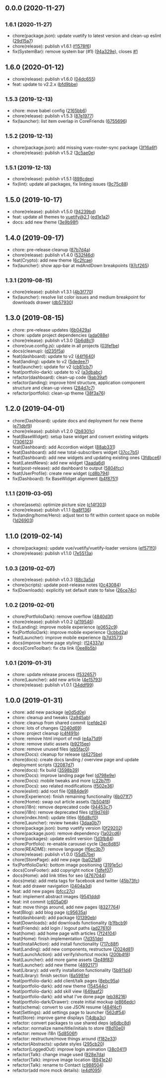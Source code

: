 ## 0.0.0 (2020-11-27)




## <small>1.6.1 (2020-11-27)</small>

* chore(package.json): update vuetify to latest version and clean-up eslint ([29d15a7](https://github.com/vuetifyjs/material-kit/commit/29d15a7))
* chore(release): publish v1.6.1 ([f1578f6](https://github.com/vuetifyjs/material-kit/commit/f1578f6))
* fix(SystemBar): remove system bar (#1) ([94a329e](https://github.com/vuetifyjs/material-kit/commit/94a329e)), closes [#1](https://github.com/vuetifyjs/material-kit/issues/1)



## 1.6.0 (2020-01-12)

* chore(release): publish v1.6.0 ([04dc655](https://github.com/vuetifyjs/material-kit/commit/04dc655))
* feat: update to v2.2.x ([bfd9bbe](https://github.com/vuetifyjs/material-kit/commit/bfd9bbe))



## <small>1.5.3 (2019-12-13)</small>

* chore: move babel config ([2165bb6](https://github.com/vuetifyjs/material-kit/commit/2165bb6))
* chore(release): publish v1.5.3 ([87e1977](https://github.com/vuetifyjs/material-kit/commit/87e1977))
* fix(launcher): list item overlap in CoreFriends ([6755696](https://github.com/vuetifyjs/material-kit/commit/6755696))



## <small>1.5.2 (2019-12-13)</small>

* chore(package.json): add missing vuex-router-sync package ([3f16a6f](https://github.com/vuetifyjs/material-kit/commit/3f16a6f))
* chore(release): publish v1.5.2 ([3c5ae0e](https://github.com/vuetifyjs/material-kit/commit/3c5ae0e))



## <small>1.5.1 (2019-12-13)</small>

* chore(release): publish v1.5.1 ([898cdee](https://github.com/vuetifyjs/material-kit/commit/898cdee))
* fix(lint): update all packages, fix linting issues ([9c75c88](https://github.com/vuetifyjs/material-kit/commit/9c75c88))



## 1.5.0 (2019-10-17)

* chore(release): publish v1.5.0 ([94239bd](https://github.com/vuetifyjs/material-kit/commit/94239bd))
* feat: update all themes to vuetify@2.1 ([ed1e1a2](https://github.com/vuetifyjs/material-kit/commit/ed1e1a2))
* docs: add new theme ([3e9b98f](https://github.com/vuetifyjs/material-kit/commit/3e9b98f))



## 1.4.0 (2019-09-17)

* chore: pre-release cleanup ([87b7d4a](https://github.com/vuetifyjs/material-kit/commit/87b7d4a))
* chore(release): publish v1.4.0 ([532f46d](https://github.com/vuetifyjs/material-kit/commit/532f46d))
* feat(Crypto): add new theme ([6c2fcae](https://github.com/vuetifyjs/material-kit/commit/6c2fcae))
* fix(launcher): show app-bar at mdAndDown breakpoints ([97cf265](https://github.com/vuetifyjs/material-kit/commit/97cf265))



## <small>1.3.1 (2019-08-15)</small>

* chore(release): publish v1.3.1 ([4b3f770](https://github.com/vuetifyjs/material-kit/commit/4b3f770))
* fix(launcher): resolve list color issues and medium breakpoint for downloads drawer ([db57930](https://github.com/vuetifyjs/material-kit/commit/db57930))



## 1.3.0 (2019-08-15)

* chore: pre-release updates ([6b0429a](https://github.com/vuetifyjs/material-kit/commit/6b0429a))
* chore: update project dependencies ([ada088e](https://github.com/vuetifyjs/material-kit/commit/ada088e))
* chore(release): publish v1.3.0 ([5b6d8c1](https://github.com/vuetifyjs/material-kit/commit/5b6d8c1))
* chore(vue.config.js): update in all projects ([03fefbe](https://github.com/vuetifyjs/material-kit/commit/03fefbe))
* docs(cleanup): ([d235f5a](https://github.com/vuetifyjs/material-kit/commit/d235f5a))
* feat(dashboard): update to v2 ([44f1640](https://github.com/vuetifyjs/material-kit/commit/44f1640))
* feat(landing): update to v2 ([5dedee7](https://github.com/vuetifyjs/material-kit/commit/5dedee7))
* feat(launcher): update for v2 ([cb81cb7](https://github.com/vuetifyjs/material-kit/commit/cb81cb7))
* feat(portfolio-dark): update to v2 ([a3dbabc](https://github.com/vuetifyjs/material-kit/commit/a3dbabc))
* refactor(dashboard): clean-up code ([9ab39af](https://github.com/vuetifyjs/material-kit/commit/9ab39af))
* refactor(landing): improve html structure, application component structure and clean-up views ([284d7c7](https://github.com/vuetifyjs/material-kit/commit/284d7c7))
* refactor(portfolio): clean-up theme ([38f3a76](https://github.com/vuetifyjs/material-kit/commit/38f3a76))



## 1.2.0 (2019-04-01)

* chore(Dashboard): update docs and deployment for new theme ([e71dbf9](https://github.com/vuetifyjs/material-kit/commit/e71dbf9))
* chore(release): publish v1.2.0 ([2b8301c](https://github.com/vuetifyjs/material-kit/commit/2b8301c))
* feat(BaseWidget): setup base widget and convert existing widgets ([7306123](https://github.com/vuetifyjs/material-kit/commit/7306123))
* feat(Dashboard): add Accordion widget ([88ab331](https://github.com/vuetifyjs/material-kit/commit/88ab331))
* feat(Dashboard): add new total-subscribers widget ([37cc7b5](https://github.com/vuetifyjs/material-kit/commit/37cc7b5))
* feat(Dashboard): add new widgets and updating existing ones ([3fdbce6](https://github.com/vuetifyjs/material-kit/commit/3fdbce6))
* feat(LatestNews): add new widget ([3aada6d](https://github.com/vuetifyjs/material-kit/commit/3aada6d))
* feat(post-release): add dashboard to output ([5804fcc](https://github.com/vuetifyjs/material-kit/commit/5804fcc))
* feat(UserProfile): create new widget ([cd8b794](https://github.com/vuetifyjs/material-kit/commit/cd8b794))
* fix(Dashboard): fix BaseWidget alignment ([b4f8751](https://github.com/vuetifyjs/material-kit/commit/b4f8751))



## <small>1.1.1 (2019-03-05)</small>

* chore(assets): optimize picture size ([c14f303](https://github.com/vuetifyjs/material-kit/commit/c14f303))
* chore(release): publish v1.1.1 ([ba8f136](https://github.com/vuetifyjs/material-kit/commit/ba8f136))
* fix(landing/home/Hero): adjust text to fit within content space on mobile ([1d26903](https://github.com/vuetifyjs/material-kit/commit/1d26903))



## 1.1.0 (2019-02-14)

* chore(packages): update vue/vuetify/vuetify-loader versions ([ef571f0](https://github.com/vuetifyjs/material-kit/commit/ef571f0))
* chore(release): publish v1.1.0 ([7e5513a](https://github.com/vuetifyjs/material-kit/commit/7e5513a))



## <small>1.0.3 (2019-02-07)</small>

* chore(release): publish v1.0.3 ([68c3a5a](https://github.com/vuetifyjs/material-kit/commit/68c3a5a))
* chore(scripts): update post-release notes ([0c43084](https://github.com/vuetifyjs/material-kit/commit/0c43084))
* fix(Downloads): explicitly set default state to false ([26ce74c](https://github.com/vuetifyjs/material-kit/commit/26ce74c))



## <small>1.0.2 (2019-02-01)</small>

* chore(PortfolioDark): remove overflow ([4840d3f](https://github.com/vuetifyjs/material-kit/commit/4840d3f))
* chore(release): publish v1.0.2 ([a119546](https://github.com/vuetifyjs/material-kit/commit/a119546))
* fix(Landing): improve mobile experience ([e0652c9](https://github.com/vuetifyjs/material-kit/commit/e0652c9))
* fix(PortfolioDark): improve mobile experience ([3cbbd2a](https://github.com/vuetifyjs/material-kit/commit/3cbbd2a))
* feat(Launcher): improve mobile experience ([b7d3573](https://github.com/vuetifyjs/material-kit/commit/b7d3573))
* docs(improve home page styling): ([f24337a](https://github.com/vuetifyjs/material-kit/commit/f24337a))
* docs(CoreToolbar): fix cta link ([0ee8b5b](https://github.com/vuetifyjs/material-kit/commit/0ee8b5b))



## <small>1.0.1 (2019-01-31)</small>

* chore: update release process ([f532657](https://github.com/vuetifyjs/material-kit/commit/f532657))
* chore(Launcher): add new article ([4e15793](https://github.com/vuetifyjs/material-kit/commit/4e15793))
* chore(release): publish v1.0.1 ([34ddf99](https://github.com/vuetifyjs/material-kit/commit/34ddf99))



## 1.0.0 (2019-01-31)

* chore: add new package ([e0d5d0e](https://github.com/vuetifyjs/material-kit/commit/e0d5d0e))
* chore: cleanup and tweaks ([2a945ab](https://github.com/vuetifyjs/material-kit/commit/2a945ab))
* chore: cleanup from shared commit ([cefde24](https://github.com/vuetifyjs/material-kit/commit/cefde24))
* chore: lots of changes ([2040d69](https://github.com/vuetifyjs/material-kit/commit/2040d69))
* chore: project cleanup ([c4f491b](https://github.com/vuetifyjs/material-kit/commit/c4f491b))
* chore: remove html import of mdi ([e4a71d9](https://github.com/vuetifyjs/material-kit/commit/e4a71d9))
* chore: remove static assets ([b9215ee](https://github.com/vuetifyjs/material-kit/commit/b9215ee))
* chore: remove unused files ([eb5fac0](https://github.com/vuetifyjs/material-kit/commit/eb5fac0))
* chore(Docs): cleanup for release ([d4275be](https://github.com/vuetifyjs/material-kit/commit/d4275be))
* chore(docs): create docs landing / overview page and update deployment scripts ([32087d7](https://github.com/vuetifyjs/material-kit/commit/32087d7))
* chore(docs): fix build ([3598b39](https://github.com/vuetifyjs/material-kit/commit/3598b39))
* chore(Docs): improve landing page feel ([d798e9e](https://github.com/vuetifyjs/material-kit/commit/d798e9e))
* chore(Docs): mobile tweaks and more ([c22b7ff](https://github.com/vuetifyjs/material-kit/commit/c22b7ff))
* chore(Docs): seo related modifications ([f502e36](https://github.com/vuetifyjs/material-kit/commit/f502e36))
* chore(eslint): add root file ([0884de9](https://github.com/vuetifyjs/material-kit/commit/0884de9))
* chore(Experience): finish remaining functionality ([6b071f7](https://github.com/vuetifyjs/material-kit/commit/6b071f7))
* chore(Home): swap out article assets ([1b504f8](https://github.com/vuetifyjs/material-kit/commit/1b504f8))
* chore(i18n): remove deprecated code ([94453c7](https://github.com/vuetifyjs/material-kit/commit/94453c7))
* chore(i18n): remove deprecated files ([d19d748](https://github.com/vuetifyjs/material-kit/commit/d19d748))
* chore(index.html): update titles ([66d8cf0](https://github.com/vuetifyjs/material-kit/commit/66d8cf0))
* chore(Launcher): review tweaks ([3daa0b7](https://github.com/vuetifyjs/material-kit/commit/3daa0b7))
* chore(package.json): bump vuetify version ([0f29202](https://github.com/vuetifyjs/material-kit/commit/0f29202))
* chore(package.json): remove dependency ([1a02cd6](https://github.com/vuetifyjs/material-kit/commit/1a02cd6))
* chore(packages): update eslint version ([1d3fb84](https://github.com/vuetifyjs/material-kit/commit/1d3fb84))
* chore(Portfolio): re-enable carousel cycle ([3ec8d85](https://github.com/vuetifyjs/material-kit/commit/3ec8d85))
* chore(README): remove language ([f6ec3b7](https://github.com/vuetifyjs/material-kit/commit/f6ec3b7))
* chore(release): publish v1.0.0 ([55d57be](https://github.com/vuetifyjs/material-kit/commit/55d57be))
* chore(StorePage): add new page ([ba02fa8](https://github.com/vuetifyjs/material-kit/commit/ba02fa8))
* fix(PortfolioDark): bottom image positioning ([3191e5c](https://github.com/vuetifyjs/material-kit/commit/3191e5c))
* docs(CoreFooter): add copyright notice ([1dfef07](https://github.com/vuetifyjs/material-kit/commit/1dfef07))
* docs(Home): add link titles for seo ([4767044](https://github.com/vuetifyjs/material-kit/commit/4767044))
* docs(meta): add meta tags for facebook and twitter ([45b73fc](https://github.com/vuetifyjs/material-kit/commit/45b73fc))
* feat: add drawer navigation ([0404a3d](https://github.com/vuetifyjs/material-kit/commit/0404a3d))
* feat: add new pages ([bfcc27c](https://github.com/vuetifyjs/material-kit/commit/bfcc27c))
* feat: implement abstract images ([9541ddd](https://github.com/vuetifyjs/material-kit/commit/9541ddd))
* feat: init commit ([c605a06](https://github.com/vuetifyjs/material-kit/commit/c605a06))
* feat: move things around, add new pages ([8327764](https://github.com/vuetifyjs/material-kit/commit/8327764))
* feat(Blog): add blog page ([c95635a](https://github.com/vuetifyjs/material-kit/commit/c95635a))
* feat(dashboard): add package ([01390eb](https://github.com/vuetifyjs/material-kit/commit/01390eb))
* feat(Downloads): add downloads functionality ([b1fbcb9](https://github.com/vuetifyjs/material-kit/commit/b1fbcb9))
* feat(Friends): add login / logout paths ([ad27610](https://github.com/vuetifyjs/material-kit/commit/ad27610))
* feat(home): add home page with articles ([7f24104](https://github.com/vuetifyjs/material-kit/commit/7f24104))
* feat(Home): finish implementation ([7d351de](https://github.com/vuetifyjs/material-kit/commit/7d351de))
* feat(InstallAction): add install functionality ([717c88f](https://github.com/vuetifyjs/material-kit/commit/717c88f))
* feat(Landing): add new components, restructure ([2024d81](https://github.com/vuetifyjs/material-kit/commit/2024d81))
* feat(LaunchAction): add verify/shortcut mocks ([200b4f8](https://github.com/vuetifyjs/material-kit/commit/200b4f8))
* feat(Launcher): add more game assets ([3e49f83](https://github.com/vuetifyjs/material-kit/commit/3e49f83))
* feat(Launcher): add new theme ([4892171](https://github.com/vuetifyjs/material-kit/commit/4892171))
* feat(Library): add verify installation functionality ([5b911d4](https://github.com/vuetifyjs/material-kit/commit/5b911d4))
* feat(Library): finish section ([6a5981e](https://github.com/vuetifyjs/material-kit/commit/6a5981e))
* feat(portfolio-dark): add client/talk pages ([8ebc95a](https://github.com/vuetifyjs/material-kit/commit/8ebc95a))
* feat(portfolio-dark): add new theme ([154544c](https://github.com/vuetifyjs/material-kit/commit/154544c))
* feat(portfolio-dark): add skill view ([649aaf2](https://github.com/vuetifyjs/material-kit/commit/649aaf2))
* feat(portfolio-dark): add what I've done page ([eb38216](https://github.com/vuetifyjs/material-kit/commit/eb38216))
* feat(portfolio-dark/Drawer): create initial mockup ([e866edc](https://github.com/vuetifyjs/material-kit/commit/e866edc))
* feat(schema): convert to use JSON resume ([484f4cf](https://github.com/vuetifyjs/material-kit/commit/484f4cf))
* feat(Settings): add settings page to launcher ([562df54](https://github.com/vuetifyjs/material-kit/commit/562df54))
* feat(Store): improve game displays ([14dba3c](https://github.com/vuetifyjs/material-kit/commit/14dba3c))
* refactor: convert packages to use shared deps ([e6dbc8d](https://github.com/vuetifyjs/material-kit/commit/e6dbc8d))
* refactor: normalize name/title/initials to store ([f8d10e0](https://github.com/vuetifyjs/material-kit/commit/f8d10e0))
* refactor: remove i18n ([5d8506f](https://github.com/vuetifyjs/material-kit/commit/5d8506f))
* refactor: restructure/move things around ([f182e33](https://github.com/vuetifyjs/material-kit/commit/f182e33))
* refactor(Abstracts): update styles ([295cb20](https://github.com/vuetifyjs/material-kit/commit/295cb20))
* refactor(LoggedOut): improve login animation ([38c0411](https://github.com/vuetifyjs/material-kit/commit/38c0411))
* refactor(Talk): change image used ([928e7da](https://github.com/vuetifyjs/material-kit/commit/928e7da))
* refactor(Talk): improve image location ([8941e24](https://github.com/vuetifyjs/material-kit/commit/8941e24))
* refactor(Talk): rename to Contact ([c988504](https://github.com/vuetifyjs/material-kit/commit/c988504))
* refactor(add more mock details): ([e4df095](https://github.com/vuetifyjs/material-kit/commit/e4df095))



